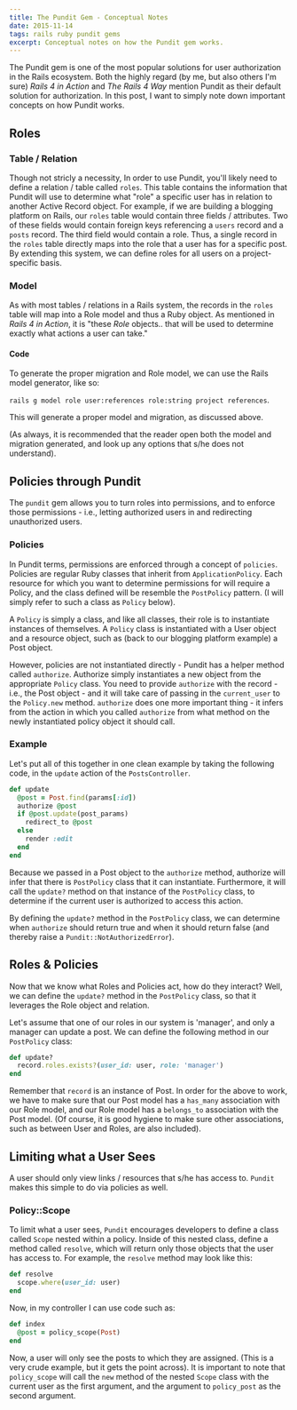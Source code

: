 ```yaml
---
title: The Pundit Gem - Conceptual Notes
date: 2015-11-14
tags: rails ruby pundit gems
excerpt: Conceptual notes on how the Pundit gem works.
---
```

The Pundit gem is one of the most popular solutions for user authorization in
the Rails ecosystem. Both the highly regard (by me, but also others I'm sure)
*Rails 4 in Action* and *The Rails 4 Way* mention Pundit as their default
solution for authorization. In this post, I want to simply note down important
concepts on how Pundit works.

## Roles

### Table / Relation
Though not stricly a necessity, In order to use Pundit, you'll likely need to
define a relation / table called `roles`.  This table contains the information
that Pundit will use to determine what "role" a specific user has in relation to
another Active Record object. For example, if we are building a blogging
platform on Rails, our `roles` table would contain three fields / attributes.
Two of these fields would contain foreign keys referencing a `users` record and
a `posts` record. The third field would contain a role. Thus, a single record in
the `roles` table directly maps into the role that a user has for a specific
post. By extending this system, we can define roles for all users on a
project-specific basis.

### Model

As with most tables / relations in a Rails system, the records in the `roles`
table will map into a Role model and thus a Ruby object. As mentioned in *Rails
4 in Action*, it is "these *Role* objects.. that will be used to determine
exactly what actions a user can take."

#### Code
To generate the proper migration and Role model, we can use the Rails model
generator, like so:

`rails g model role user:references role:string project references`.

This will generate a proper model and migration, as discussed above.

(As always, it is recommended that the reader open both the model and migration
generated, and look up any options that s/he does not understand).

## Policies through Pundit
The `pundit` gem allows you to turn roles into permissions, and to enforce those
permissions - i.e., letting authorized users in and redirecting unauthorized
users.

### Policies
In Pundit terms, permissions are enforced through a concept of `policies`.
Policies are regular Ruby classes that inherit from `ApplicationPolicy`. Each
resource for which you want to determine permissions for will require a Policy,
and the class defined will be resemble the `PostPolicy` pattern. (I will simply
refer to such a class as `Policy` below).

A `Policy` is simply a class, and like all classes, their role is to instantiate
instances of themselves. A `Policy` class is instantiated with a User object and
a resource object, such as (back to our blogging platform example) a Post
object.

However, policies are not instantiated directly - Pundit has a helper method
called `authorize`. Authorize simply instantiates a new object from the
appropriate `Policy` class. You need to provide `authorize` with the record -
i.e., the Post object - and it will take care of passing in the `current_user`
to the `Policy.new` method. `authorize` does one more important thing - it
infers from the action in which you called `authorize` from what method on the
newly instantiated policy object it should call.

### Example
Let's put all of this together in one clean example by taking the following
code, in the `update` action of the `PostsController`.

~~~ruby
def update
  @post = Post.find(params[:id])
  authorize @post
  if @post.update(post_params)
    redirect_to @post
  else
    render :edit
  end
end
~~~

Because we passed in a Post object to the `authorize` method, authorize will
infer that there is `PostPolicy` class that it can instantiate. Furthermore, it
will call the `update?` method on that instance of the `PostPolicy` class, to
determine if the current user is authorized to access this action.

By defining the `update?` method in the `PostPolicy` class, we can determine
when `authorize` should return true and when it should return false (and thereby
raise a `Pundit::NotAuthorizedError`).

## Roles & Policies
Now that we know what Roles and Policies act, how do they interact? Well, we can
define the `update?` method in the `PostPolicy` class, so that it leverages the
Role object and relation.

Let's assume that one of our roles in our system is 'manager', and only a
manager can update a post. We can define the following method in our
`PostPolicy` class:

~~~ruby
def update?
  record.roles.exists?(user_id: user, role: 'manager')
end
~~~

Remember that `record` is an instance of Post. In order for the above to work, we
have to make sure that our Post model has a `has_many` association with our Role
model, and our Role model has a `belongs_to` association with the Post model.
(Of course, it is good hygiene to make sure other associations, such as between
User and Roles, are also included).

## Limiting what a User Sees
A user should only view links / resources that s/he has access to. `Pundit`
makes this simple to do via policies as well.

### Policy::Scope
To limit what a user sees, `Pundit` encourages developers to define a class
called `Scope` nested within a policy. Inside of this nested class, define a
method called `resolve`, which will return only those objects that the user has
access to. For example, the `resolve` method may look like this:

~~~ruby
def resolve
  scope.where(user_id: user)
end
~~~

Now, in my controller I can use code such as:

~~~ruby
def index
  @post = policy_scope(Post)
end
~~~

Now, a user will only see the posts to which they are assigned. (This is a very
crude example, but it gets the point across). It is important to note that
`policy_scope` will call the `new` method of the nested `Scope` class with the
current user as the first argument, and the argument to `policy_post` as the
second argument.
